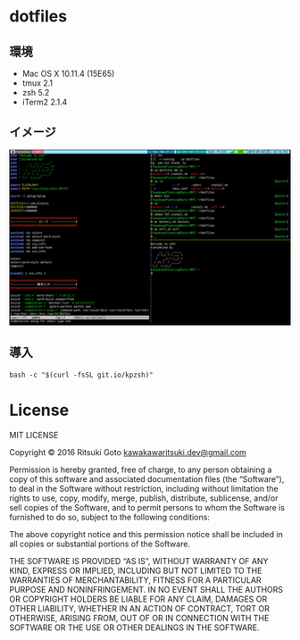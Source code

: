 # dotfiles

## 環境

- Mac OS X 10.11.4 (15E65)
- tmux 2.1
- zsh 5.2
- iTerm2 2.1.4

## イメージ
![image1](https://raw.githubusercontent.com/KawakawaRitsuki/dotfiles/master/image/image1.png)

## 導入

```
bash -c "$(curl -fsSL git.io/kpzsh)"
```

# License
MIT LICENSE


Copyright © 2016 Ritsuki Goto <kawakawaritsuki.dev@gmail.com>

Permission is hereby granted, free of charge, to any person obtaining a copy of this software and associated documentation files (the “Software”), to deal in the Software without restriction, including without limitation the rights to use, copy, modify, merge, publish, distribute, sublicense, and/or sell copies of the Software, and to permit persons to whom the Software is furnished to do so, subject to the following conditions:

The above copyright notice and this permission notice shall be included in all copies or substantial portions of the Software.

THE SOFTWARE IS PROVIDED “AS IS”, WITHOUT WARRANTY OF ANY KIND, EXPRESS OR IMPLIED, INCLUDING BUT NOT LIMITED TO THE WARRANTIES OF MERCHANTABILITY, FITNESS FOR A PARTICULAR PURPOSE AND NONINFRINGEMENT. IN NO EVENT SHALL THE AUTHORS OR COPYRIGHT HOLDERS BE LIABLE FOR ANY CLAIM, DAMAGES OR OTHER LIABILITY, WHETHER IN AN ACTION OF CONTRACT, TORT OR OTHERWISE, ARISING FROM, OUT OF OR IN CONNECTION WITH THE SOFTWARE OR THE USE OR OTHER DEALINGS IN THE SOFTWARE.

